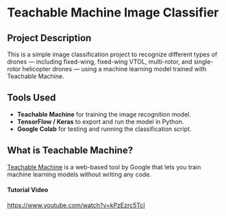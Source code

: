 # Teachable Machine Image Classifier

## Project Description  
This is a simple image classification project to recognize different types of drones — including fixed-wing, fixed-wing VTOL, multi-rotor, and single-rotor helicopter drones — using a machine learning model trained with Teachable Machine.

## Tools Used  
- **Teachable Machine** for training the image recognition model.  
- **TensorFlow / Keras** to export and run the model in Python.  
- **Google Colab** for testing and running the classification script.

##  What is Teachable Machine?  
[Teachable Machine](https://teachablemachine.withgoogle.com/) is a web-based tool by Google that lets you train machine learning models without writing any code.  

#### Tutorial Video  
https://www.youtube.com/watch?v=kPzEzrc5TcI
